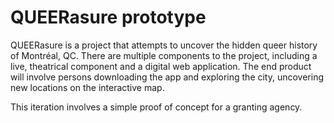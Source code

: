 # QUEERasure prototype

QUEERasure is a project that attempts to uncover the hidden queer history of Montréal, QC. There are multiple components to the project, including a live, theatrical component and a digital web application. The end product will involve persons downloading the app and exploring the city, uncovering new locations on the interactive map.

This iteration involves a simple proof of concept for a granting agency.
